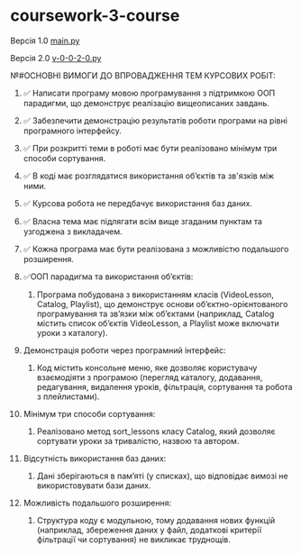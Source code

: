 # coursework-3-course

Версія 1.0 [main.py](main.py) 

Версія 2.0 [v-0-0-2-0.py](v-0-0-2-0.py) 


№#ОСНОВНІ ВИМОГИ ДО ВПРОВАДЖЕННЯ ТЕМ КУРСОВИХ РОБІТ:

1. ✅ Написати програму мовою програмування з підтримкою ООП парадигми, що демонструє реалізацію вищеописаних завдань. 
2. ✅ Забезпечити демонстрацію результатів роботи програми на рівні програмного інтерфейсу.
3. ✅ При розкритті теми в роботі має бути реалізовано мінімум три способи сортування.
4. ✅ В коді має розглядатися використання об’єктів та зв'язків між ними.
5. ✅ Курсова робота не передбачує використання баз даних.
6. ✅ Власна тема має підлягати всім вище згаданим пунктам та узгоджена з викладачем.
7. ✅ Кожна програма має бути реалізована з можливістю подальшого розширення.


1. ✅ООП парадигма та використання об’єктів:
   1.  Програма побудована з використанням класів (VideoLesson, Catalog, Playlist), що демонструє основи об’єктно-орієнтованого програмування та зв’язки між об’єктами (наприклад, Catalog містить список об’єктів VideoLesson, а Playlist може включати уроки з каталогу).

2. Демонстрація роботи через програмний інтерфейс:
   1. Код містить консольне меню, яке дозволяє користувачу взаємодіяти з програмою (перегляд каталогу, додавання, редагування, видалення уроків, фільтрація, сортування та робота з плейлистами).

3. Мінімум три способи сортування:
   1. Реалізовано метод sort_lessons класу Catalog, який дозволяє сортувати уроки за тривалістю, назвою та автором.

5. Відсутність використання баз даних:
   1. Дані зберігаються в пам’яті (у списках), що відповідає вимозі не використовувати бази даних.

7. Можливість подальшого розширення:
   1. Структура коду є модульною, тому додавання нових функцій (наприклад, збереження даних у файл, додаткові критерії фільтрації чи сортування) не викликає труднощів.
